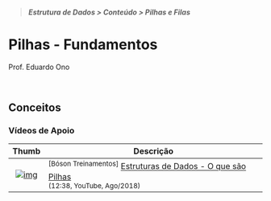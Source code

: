 > ##### Estrutura de Dados > Conteúdo > Pilhas e Filas

# Pilhas - Fundamentos

Prof. Eduardo Ono

<br>

## Conceitos

### Vídeos de Apoio

| Thumb | Descrição |
| :-: | --- |
| [![img](https://img.youtube.com/vi/EocahNeZcn0/default.jpg)](https://youtu.be/EocahNeZcn0) | <sup>[Bóson Treinamentos]</sup> [Estruturas de Dados - O que são Pilhas](https://www.youtube.com/watch?v=EocahNeZcn0)<br><sub>(12:38, YouTube, Ago/2018)</sub>

<br>
